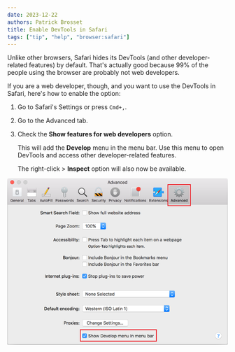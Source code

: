 ```yaml
---
date: 2023-12-22
authors: Patrick Brosset
title: Enable DevTools in Safari
tags: ["tip", "help", "browser:safari"]
---
```

Unlike other browsers, Safari hides its DevTools (and other developer-related features) by default. That's actually good because 99% of the people using the browser are probably not web developers.

If you are a web developer, though, and you want to use the DevTools in Safari, here's how to enable the option:

1. Go to Safari's Settings or press `Cmd+,`.

1. Go to the Advanced tab.

1. Check the **Show features for web developers** option.

   This will add the **Develop** menu in the menu bar. Use this menu to open DevTools and access other developer-related features.

   The right-click > **Inspect** option will also now be available.

![Safari's Preferences, the Advanced tab shows the Show Developer menu in menu bar option](../../assets/img/enable-safari-devtools.png)
